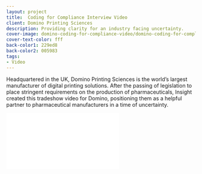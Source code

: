 ```yaml
---
layout: project
title:  Coding for Compliance Interview Video
client: Domino Printing Sciences
description: Providing clarity for an industry facing uncertainty.
cover-image: domino-coding-for-compliance-video/domino-coding-for-compliance-video-cover
cover-text-color: fff
back-color1: 229ed8
back-color2: 005983
tags:
- Video
---
```


Headquartered in the UK, Domino Printing Sciences is the world’s largest manufacturer of digital printing solutions. After the passing of legislation to place stringent requirements on the production of pharmaceuticals, Insight created this tradeshow video for Domino, positioning them as a helpful partner to pharmaceutical manufacturers in a time of uncertainty.

<iframe src="//player.vimeo.com/video/90060290?title=0&amp;byline=0&amp;portrait=0&amp;color=bdbe5a" frameborder="0" webkitallowfullscreen mozallowfullscreen allowfullscreen></iframe>
